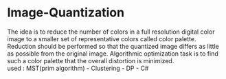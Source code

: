 # Image-Quantization
The idea is to reduce the number of colors in a full resolution digital color image to a smaller set of representative colors called color palette. Reduction should be performed so that the quantized image differs as little as possible from the original image. Algorithmic optimization task is to find such a color palette that the overall distortion is minimized.  
used : MST(prim algorithm) - Clustering - DP - C#
